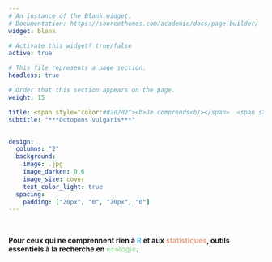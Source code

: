 ```yaml
---
# An instance of the Blank widget.
# Documentation: https://sourcethemes.com/academic/docs/page-builder/
widget: blank

# Activate this widget? true/false
active: true

# This file represents a page section.
headless: true

# Order that this section appears on the page.
weight: 15

title: <span style="color:#d2d2d2"><b>Je comprends<b/></span>  <span style="color:#5dc4ff"><b>R<b/></span>
subtitle: "***Octopons vulgaris***"


design:
  columns: "2"
  background:
    image: .jpg
    image_darken: 0.6
    image_size: cover
    text_color_light: true
  spacing:
    padding: ["20px", "0", "20px", "0"]
---
```




<br/>


**Pour ceux qui ne comprennent rien à <span style="color:#5dc4ff"><b>R<b/></span> et aux <span style="color:#e8a48b"><b>statistiques<b/></span>, outils essentiels à la recherche en <span style="color:#afe5ac"><b>écologie<b/></span>.**


